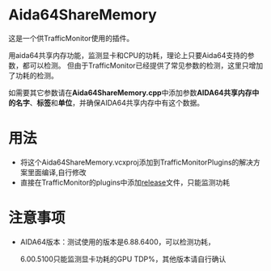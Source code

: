 # Aida64ShareMemory

这是一个供TrafficMonitor使用的插件。

用aida64共享内存功能，监测显卡和CPU的功耗，理论上只要Aida64支持的参数，都可以检测。
但由于TrafficMonitor已经提供了常见参数的检测，这里只增加了功耗的检测。

如需要其它参数请在**Aida64ShareMemory.cpp**中添加参数**AIDA64共享内存中的名字**、**标签**和**单位**，并确保AIDA64共享内存中有这个数据。

# 用法
- 将这个Aida64ShareMemory.vcxproj添加到TrafficMonitorPlugins的解决方案里面编译,自行修改
- 直接在TrafficMonitor的plugins中添加[release](https://github.com/cqzw555/Aida64ShareMemory/releases)文件，只能监测功耗

# 注意事项
- AIDA64版本：测试使用的版本是6.88.6400，可以检测功耗，

    6.00.5100只能监测显卡功耗的GPU TDP%，其他版本请自行确认

